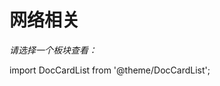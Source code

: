 # 网络相关

*请选择一个板块查看：*

import DocCardList from '@theme/DocCardList';

<DocCardList  className="docs-card" />
